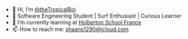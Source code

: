 - 👋 Hi, I’m [@theTropicalBoi](https://github.com/theTropicalBoi)
- 🌊 Software Engineering Student | Surf Enthusiast | Curious Learner
- 🌱 I’m currently learning at [Holberton School France](https://www.holbertonschool.fr/)
- 📫 How to reach me: shaans1290@icloud.com
<!--

# My Tech Stack:
[![My Skills](https://skillicons.dev/icons?i=git,bash,c,html,css,tailwind,js,ts,react,nextjs,py,django,flask,postgres)](https://skillicons.dev)
<br><br><br><br>
--->
<!---
theTropicalBoi/theTropicalBoi is a ✨ special ✨ repository because its `README.md` (this file) appears on your GitHub profile.
You can click the Preview link to take a look at your changes.
--->

